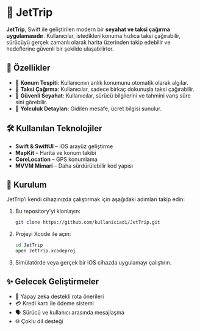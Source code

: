 # 🚖 JetTrip

**JetTrip**, Swift ile geliştirilen modern bir **seyahat ve taksi çağırma uygulamasıdır**. Kullanıcılar, istedikleri konuma hızlıca taksi çağırabilir, sürücüyü gerçek zamanlı olarak harita üzerinden takip edebilir ve hedeflerine güvenli bir şekilde ulaşabilirler.

## 📱 Özellikler

- 📍 **Konum Tespiti**: Kullanıcının anlık konumunu otomatik olarak algılar.
- 🚕 **Taksi Çağırma**: Kullanıcılar, sadece birkaç dokunuşla taksi çağırabilir.
- 🔐 **Güvenli Seyahat**: Kullanıcılar, sürücü bilgilerini ve tahmini varış süre sini görebilir.
- 🧾 **Yolculuk Detayları**: Gidilen mesafe, ücret bilgisi sunulur.

## 🛠️ Kullanılan Teknolojiler

- **Swift & SwiftUI** – iOS arayüz geliştirme
- **MapKit** – Harita ve konum takibi
- **CoreLocation** – GPS konumlama
- **MVVM Mimari** – Daha sürdürülebilir kod yapısı

## 🚀 Kurulum

JetTrip’i kendi cihazınızda çalıştırmak için aşağıdaki adımları takip edin:

1. Bu repository'yi klonlayın:
   ```bash
   git clone https://github.com/kullaniciadi/JetTrip.git
   ```

2. Projeyi Xcode ile açın:
   ```bash
   cd JetTrip
   open JetTrip.xcodeproj
   ```


3. Simülatörde veya gerçek bir iOS cihazda uygulamayı çalıştırın.


## ✨ Gelecek Geliştirmeler

- 🧠 Yapay zeka destekli rota önerileri  
- 💳 Kredi kartı ile ödeme sistemi  
- 🗣️ Sürücü ve kullanıcı arasında mesajlaşma  
- 🌐 Çoklu dil desteği  

